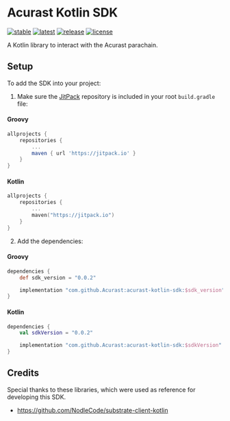# Acurast Kotlin SDK

[![stable](https://img.shields.io/github/v/tag/acurast/acurast-kotlin-sdk?label=stable&sort=semver)](https://github.com/acurast/acurast-kotlin-sdk/releases)
[![latest](https://img.shields.io/github/v/tag/acurast/acurast-kotlin-sdk?color=orange&include_prereleases&label=latest)](https://github.com/acurast/acurast-kotlin-sdk/releases)
[![release](https://img.shields.io/jitpack/v/github/acurast/acurast-kotlin-sdk)](https://jitpack.io/#acurast/acurast-kotlin-sdk)
[![license](https://img.shields.io/github/license/acurast/acurast-kotlin-sdk)](https://github.com/acurast/acurast-kotlin-sdk/blob/main/LICENSE)

A Kotlin library to interact with the Acurast parachain.

## Setup

To add the SDK into your project:

1. Make sure the [JitPack](https://jitpack.io/) repository is included in your root `build.gradle` file:

#### Groovy

```groovy
allprojects {
    repositories {
        ...
        maven { url 'https://jitpack.io' }
    }
}
```

#### Kotlin
```kotlin
allprojects {
    repositories {
        ...
        maven("https://jitpack.io")
    }
}
```

2. Add the dependencies:

#### Groovy
```groovy
dependencies {
    def sdk_version = "0.0.2"

    implementation "com.github.Acurast:acurast-kotlin-sdk:$sdk_version"
}
```

#### Kotlin

```kotlin
dependencies {
    val sdkVersion = "0.0.2"

    implementation "com.github.Acurast:acurast-kotlin-sdk:$sdkVersion"
}
  ```


## Credits

Special thanks to these libraries, which were used as reference for developing this SDK.

- https://github.com/NodleCode/substrate-client-kotlin

